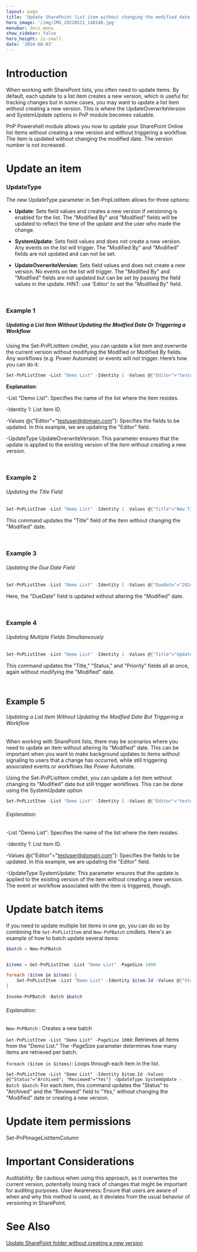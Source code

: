 ```yaml
---
layout: page
title: 'Update SharePoint list item without changing the modified date'
hero_image: '/img/IMG_20220521_140146.jpg'
menubar: docs_menu
show_sidebar: false
hero_height: is-small
date: '2024-08-03'
---
```


# Introduction
When working with SharePoint lists, you often need to update items. By default, each update to a list item creates a new version, which is useful for tracking changes but in some cases, you may want to update a list item without creating a new version. This is where the UpdateOverwriteVersion and SystemUpdate options in PnP module becomes valuable.

PnP Powershell module allows you now to update your SharePoint Online list items without creating a new version and without triggering a workflow. The item is updated without changing the modified date. The version number is not increased.


# Update an item

### UpdateType

The new UpdateType parameter in Set-PnpListItem allows for three options:

* **Update**: Sets field values and creates a new version if versioning is enabled for the list. The "Modified By" and "Modified" fields will be updated to reflect the time of the update and the user who made the change.

* **SystemUpdate**: Sets field values and does not create a new version. Any events on the list will trigger. The "Modified By" and "Modified" fields are not updated and can not be set.

* **UpdateOverwriteVersion**: Sets field values and does not create a new version. No events on the list will trigger. The "Modified By" and "Modified" fields are not updated but can be set by passing the field values in the update. HINT: use 'Editor' to set the "Modified By" field. 

<br/>

### Example 1
##### Updating a List Item Without Updating the Modfied Date Or Triggering a Workflow
Using the Set-PnPListItem cmdlet, you can update a list item and overwrite the current version without modifying the Modified or Modified By fields. Any workflows (e.g. Power Automate) or events will not trigger. Here’s how you can do it:

```powershell
Set-PnPListItem -List "Demo List" -Identity 1 -Values @{"Editor"="testuser@domain.com"} -UpdateType UpdateOverwriteVersion
```

**Explanation**:

-List "Demo List": Specifies the name of the list where the item resides.

-Identity 1: List item ID.

-Values @{"Editor"="testuser@domain.com"}: Specifies the fields to be updated. In this example, we are updating the "Editor" field.

-UpdateType UpdateOverwriteVersion: This parameter ensures that the update is applied to the existing version of the item without creating a new version.


<br/>

### Example 2
###### Updating the Title Field

```powershell
Set-PnPListItem -List "Demo List" -Identity 1 -Values @{"Title"="New Title"} -UpdateType SystemUpdate
```

This command updates the "Title" field of the item without changing the "Modified" date.

<br/>

### Example 3
###### Updating the Due Date Field

```powershell
Set-PnPListItem -List "Demo List" -Identity 1 -Values @{"DueDate"="2024-12-31"} -UpdateType SystemUpdate
```

Here, the "DueDate" field is updated without altering the "Modified" date.


<br/>

### Example 4
###### Updating Multiple Fields Simultaneously

```powershell
Set-PnPListItem -List "Demo List" -Identity 1 -Values @{"Title"="Updated Title"; "Status"="Completed"; "Priority"="High"} -UpdateType SystemUpdate
```

This command updates the "Title," "Status," and "Priority" fields all at once, again without modifying the "Modified" date.


<br/>

## Example 5
###### Updating a List Item Without Updating the Modfied Date But Triggering a Workflow

When working with SharePoint lists, there may be scenarios where you need to update an item without altering its "Modified" date. This can be important when you want to make background updates to items without signaling to users that a change has occurred, while still triggering associated events or workflows like Power Automate.

Using the Set-PnPListItem cmdlet, you can update a list item without changing its "Modified" date but still trigger workflows. This can be done using the SystemUpdate option

```powershell
Set-PnPListItem -List "Demo List" -Identity 1 -Values @{"Editor"="testuser@domain.com"} -UpdateType SystemUpate
```

###### Explanation:

-List "Demo List": Specifies the name of the list where the item resides.

-Identity 1: List item ID.

-Values @{"Editor"="testuser@domain.com"}: Specifies the fields to be updated. In this example, we are updating the "Editor" field.

-UpdateType SystemUpdate: This parameter ensures that the update is applied to the existing version of the item without creating a new version. The event or workflow associated with the item is triggered, though.


# Update batch items

If you need to update multiple list items in one go, you can do so by combining the `Set-PnPListItem` and `New-PnPBatch` cmdlets. Here's an example of how to batch update several items:

```powershell
$batch = New-PnPBatch


$items = Get-PnPListItem -List "Demo List" -PageSize 1000

foreach ($item in $items) {
    Set-PnPListItem -List "Demo List" -Identity $item.Id -Values @{"Status"="Archived"; "Reviewed"="Yes"} -UpdateType SystemUpdate -Batch $batch
}

Invoke-PnPBatch -Batch $batch
```

###### Explanation:

`New-PnPBatch` : Creates a new batch

`Get-PnPListItem -List "Demo List" -PageSize 1000`: Retrieves all items from the "Demo List." The -PageSize parameter determines how many items are retrieved per batch.

`foreach ($item in $items)`: Loops through each item in the list.

`Set-PnPListItem -List "Demo List" -Identity $item.Id -Values @{"Status"="Archived"; "Reviewed"="Yes"} -UpdateType SystemUpdate -Batch $batch`: For each item, this command updates the "Status" to "Archived" and the "Reviewed" field to "Yes," without changing the "Modified" date or creating a new version.

# Update item permissions




Set-PnPImageListItemColumn

# Important Considerations
Auditability: Be cautious when using this approach, as it overwrites the current version, potentially losing track of changes that might be important for auditing purposes.
User Awareness: Ensure that users are aware of when and why this method is used, as it deviates from the usual behavior of versioning in SharePoint.


# See Also

[Update SharePoint folder without creating a new version](https://powershellscripts.github.io/articles/en/SharePointOnline/systemupdatefolder)